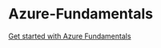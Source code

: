 # Azure-Fundamentals

[Get started with Azure Fundamentals](https://docs.microsoft.com/en-us/learn/modules/get-started-with-azure-fundamentals/1-introduction)
